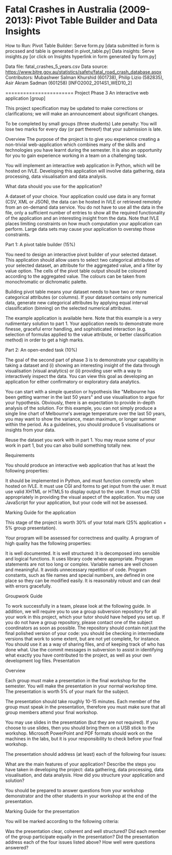 Fatal Crashes in Australia (2009-2013): Pivot Table Builder and Data Insights
=======================

How to Run:
Pivot Table Builder: Serve form.py [data submitted in form is procssed and table is generated in pivot_table.py]
Data insights: Serve insights.py [or click on Insights hyperlink in form generated by form.py]

Data file: fatal_crashes_5_years.csv
Data source: https://www.bitre.gov.au/statistics/safety/fatal_road_crash_database.aspx
Contributors: Mubashwer Salman Khurshid (601738), Philip Lizio (582835), Asir Akram Sadman (601258) [INFO2002_2014S1_WED10_2]

=======================
Project Phase 3
An interactive web application [group]

This project specification may be updated to make corrections or clarifications; we will make an announcement about significant changes. 

To be completed by small groups (three students)
Late penalty: You will lose two marks for every day (or part thereof) that your submission is late.

Overview
The purpose of the project is to give you experience creating a non-trivial web-application which combines many of the skills and technologies you have learnt during the semester. It is also an opportunity for you to gain experience working in a team on a challenging task. 

You will implement an interactive web application in Python, which will be hosted on IVLE. Developing this application will involve data gathering, data processing, data visualisation and data analysis.

What data should you use for the application?

A dataset of your choice. Your application could use data in any format (CSV, XML or JSON), the data can be hosted in IVLE or retrieved remotely from an on-demand data service. You do not have to use all the data in the file, only a sufficient number of entries to show all the required functionality of the application and an interesting insight from the data. Note that IVLE places limiting constraints on how much computation your application can perform. Large data sets may cause your application to overstep those constraints.

Part 1: A pivot table builder (15%)

You need to design an interactive pivot builder of your selected dataset. This application should allow users to select two categorical attributes of your selected dataset, an attribute for the aggregated value, and a filter by value option. The cells of the pivot table output should be coloured according to the aggregated value. The colours can be taken from monochromatic or dichromatic palette.
 
Building pivot table means your dataset needs to have two or more categorical attributes (or columns). If your dataset contains only numerical data, generate new categorical attributes by applying equal interval classification (binning) on the selected numerical attributes.

The example application is available here. Note that this example is a very rudimentary solution to part 1. Your application needs to demonstrate more finesse, graceful error handling, and sophisticated interaction (e.g. selection of formulas applied to the value attribute, or better classification method) in order to get a high marks.

Part 2: An open-ended task (10%)

The goal of the second part of phase 3 is to demonstrate your capability in taking a dataset and (i) showing an interesting insight of the data through visualisation (visual analytics) or (ii) providing user with a way to interactively inspect the data. You can view this goal as developing an application for either confirmatory or exploratory data analytics.

You can start with a simple question or hypothesis like "Melbourne has been getting warmer in the last 50 years" and use visualisation to argue for your hypothesis. Obviously, there is an expectation to provide in-depth analysis of the solution. For this example, you can not simply produce a single line chart of Melbourne's average temperature over the last 50 years, you may want to show the variance, mean maximum, or longer summer within the period. As a guidelines, you should produce 5 visualisations or insights from your data.

Reuse the dataset you work with in part 1. You may reuse some of your work in part 1, but you can also build something totally new.

Requirements

You should produce an interactive web application that has at least the following properties:

It should be implemented in Python, and must function correctly when hosted on IVLE. 
It must use CGI and forms to get input from the user.
It must use valid XHTML or HTML5 to display output to the user.
It must use CSS appropriately in providing the visual aspect of the application.
You may use JavaScript for your application, but your code will not be assessed.

Marking Guide for the application

This stage of the project is worth 30% of your total mark (25% application + 5% group presentation).

Your program will be assessed for correctness and quality. A program of high quality has the following properties:

It is well documented. 
It is well structured:
It is decomposed into sensible and logical functions.
It uses library code where appropriate.
Program statements are not too long or complex.
Variable names are well chosen and meaningful.
It avoids unnecessary repetition of code.
Program constants, such as file names and special numbers, are defined in one place so they can be modified easily.
It is reasonably robust and can deal with errors gracefully.

Groupwork Guide

To work successfully in a team, please look at the following guide. In addition, we will require you to use a group subversion repository for all your work in this project, which your tutor should have helped you set up. If you do not have a group repository, please contact one of the subject coordinators as soon as possible. The repository should contain not just the final polished version of your code: you should be checking in intermediate versions that work to some extent, but are not yet complete, for instance. You should use it as a way of sharing files, and of keeping track of who has done what. Use the commit messages in subversion to assist in identifying what exactly you have contributed to the project, as well as your own development log files.
Presentation

Overview

Each group must make a presentation in the final workshop for the semester. You will make the presentation in your normal workshop time. The presentation is worth 5% of your mark for the subject.

The presentation should take roughly 10-15 minutes. Each member of the group must speak in the presentation, therefore you must make sure that all group members attend your final workshop.

You may use slides in the presentation (but they are not required). If you choose to use slides, then you should bring them on a USB stick to the workshop. Microsoft PowerPoint and PDF formats should work on the machines in the labs, but it is your responsibility to check before your final workshop.

The presentation should address (at least) each of the following four issues:

What are the main features of your application? 
Describe the steps you have taken in developing the project: data gathering, data processing, data visualisation, and data analysis. 
How did you structure your application and solution?

You should be prepared to answer questions from your workshop demonstrator and the other students in your workshop at the end of the presentation.

Marking Guide for the presentation

You will be marked according to the following criteria:

Was the presentation clear, coherent and well structured?
Did each member of the group participate equally in the presentation?
Did the presentation address each of the four issues listed above?
How well were questions answered?
